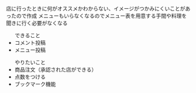 店に行ったときに何がオススメかわからない、イメージがつかみにくいことがあったので作成
メニューもいらなくなるのでメニュー表を用意する手間や料理を聞きに行く必要がなくなる

<ul>できること
<li>コメント投稿</li>
<li>メニュー投稿</li>
</ul>

<ul>やりたいこと
<li>商品注文（承認された店ができる）</li>
<li>点数をつける</li>
<li>ブックマーク機能</li>
</ul>
